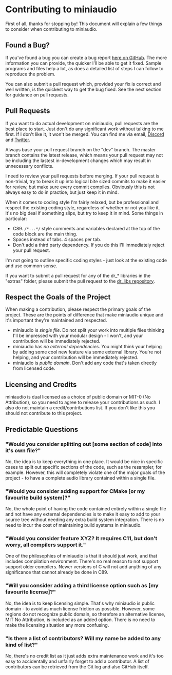 Contributing to miniaudio
=========================
First of all, thanks for stopping by! This document will explain a few things to consider when contributing to
miniaudio.


Found a Bug?
------------
If you've found a bug you can create a bug report [here on GitHub](https://github.com/dr-soft/miniaudio/issues).
The more information you can provide, the quicker I'll be able to get it fixed. Sample programs and files help a
lot, as does a detailed list of steps I can follow to reproduce the problem.

You can also submit a pull request which, provided your fix is correct and well written, is the quickest way to
get the bug fixed. See the next section for guidance on pull requests.


Pull Requests
-------------
If you want to do actual development on miniaudio, pull requests are the best place to start. Just don't do any
significant work without talking to me first. If I don't like it, it won't be merged. You can find me via email,
[Discord](https://discord.gg/9vpqbjU) and [Twitter](https://twitter.com/mackron).

Always base your pull request branch on the "dev" branch. The master branch contains the latest release, which
means your pull request may not be including the lastest in-development changes which may result in unnecessary
conflicts.

I need to review your pull requests before merging. If your pull request is non-trivial, try to break it up into
logical bite sized commits to make it easier for review, but make sure every commit compiles. Obviously this is
not always easy to do in practice, but just keep it in mind.

When it comes to coding style I'm fairly relaxed, but be professional and respect the existing coding style,
regardless of whether or not you like it. It's no big deal if something slips, but try to keep it in mind. Some
things in particular:
  * C89. `/*...*/` style comments and variables declared at the top of the code block are the main thing.
  * Spaces instead of tabs. 4 spaces per tab.
  * Don't add a third party dependency. If you do this I'll immediately reject your pull request.

I'm not going to outline specific coding styles - just look at the existing code and use common sense.

If you want to submit a pull request for any of the dr_* libraries in the "extras" folder, please submit the pull
request to the [dr_libs repository](https://github.com/mackron/dr_libs).


Respect the Goals of the Project
--------------------------------
When making a contribution, please respect the primary goals of the project. These are the points of difference
that make miniaudio unique and it's important they're maintained and respected.

  * miniaudio is *single file*. Do not split your work into multiple files thinking I'll be impressed with your
    modular design - I won't, and your contribution will be immediately rejected.
  * miniaudio has *no external dependencies*. You might think your helping by adding some cool new feature via
    some external library. You're not helping, and your contribution will be immediately rejected.
  * miniaudio is *public domain*. Don't add any code that's taken directly from licensed code.
  


Licensing and Credits
---------------------
miniaudio is dual licensed as a choice of public domain or MIT-0 (No Attribution), so you need to agree to release
your contributions as such. I also do not maintain a credit/contributions list. If you don't like this you should
not contribute to this project.


Predictable Questions
---------------------
### "Would you consider splitting out [some section of code] into it's own file?"
No, the idea is to keep everything in one place. It would be nice in specific cases to split out specific sections
of the code, such as the resampler, for example. However, this will completely violate one of the major goals of the
project - to have a complete audio library contained within a single file.

### "Would you consider adding support for CMake [or my favourite build system]?"
No, the whole point of having the code contained entirely within a single file and not have any external dependencies
is to make it easy to add to your source tree without needing any extra build system integration. There is no need to
incur the cost of maintaining build systems in miniaudio.

### "Would you consider feature XYZ? It requires C11, but don't worry, all compilers support it."
One of the philosophies of miniaudio is that it should just work, and that includes compilation environment. There's
no real reason to not support support older compilers. Newer versions of C will not add anything of any significance
that cannot already be done in C89.

### "Will you consider adding a third license option such as [my favourite license]?"
No, the idea is to keep licensing simple. That's why miniaudio is public domain - to avoid as much license friction
as possible. However, some regions do not recognize public domain, so therefore an alternative license, MIT No
Attribution, is included as an added option. There is no need to make the licensing situation any more confusing.

### "Is there a list of contributors? Will my name be added to any kind of list?"
No, there's no credit list as it just adds extra maintenance work and it's too easy to accidentally and unfairly
forget to add a contributor. A list of contributors can be retrieved from the Git log and also GitHub itself.
